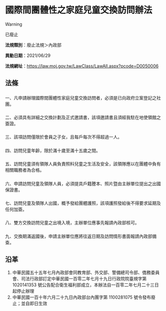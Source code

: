 # 國際間團體性之家庭兒童交換訪問辦法
> [!WARNING]
> 已廢止

**法規類別**：廢止法規＞內政部

**異動日期**：2021/06/29  

**法規網址**：https://law.moj.gov.tw/LawClass/LawAll.aspx?pcode=D0050006



## 法條
##### 
一、凡申請辦理國際間團體性家庭兒童交換訪問者，必須是已向政府立案登記之社團。

##### 
二、必須具有詳細之交換計劃及正式邀請書，該項邀請書且須經我駐在地使領館之簽證。

##### 
三、該項訪問僅限於會員之子女，且每戶每次不得超過一人。

##### 
四、訪問兒童年齡，限於滿十歲至滿十五歲之間。

##### 
五、訪問兒童須有領隊人員負責照料兒童之生活及安全，該領隊應以在團體中負有相關職務者為合格。

##### 
六、申請訪問兒童及領隊人員，必須提具戶籍謄本、照片暨由主辦單位提出之出國保證書。

##### 
七、訪問兒童及領隊人出國，概予發給團體護照，該項護照發給後不得要求延期及任何加簽。

##### 
八、雙方交換訪問兒童之出境入境，主辦單位應事先報請內政部核可。

##### 
九、交換期滿返國後，申請主辦單位應將往返日期及訪問情形書面報請內政部備查。

## 沿革
1. 中華民國五十五年七月內政部會同教育部、外交部、警備總司令部、僑務委員會、司法行政部訂定中華民國一百零二年七月十九日行政院院臺規字第 1020141353 號公告配合衛生福利部成立，本辦法自一百零二年七月二十三日起停止辦理
1. 中華民國一百十年六月二十九日內政部台內團字第 1100281075 號令發布廢止；並自即日生效
